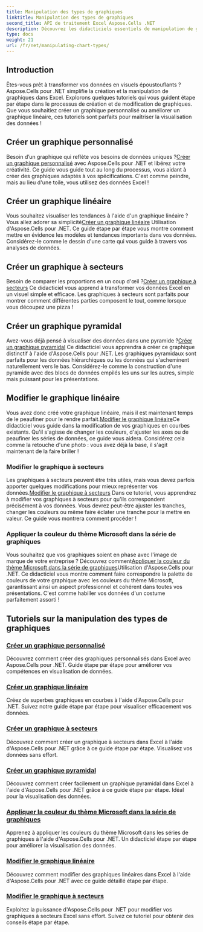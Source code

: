 ```yaml
---
title: Manipulation des types de graphiques
linktitle: Manipulation des types de graphiques
second_title: API de traitement Excel Aspose.Cells .NET
description: Découvrez les didacticiels essentiels de manipulation de graphiques Aspose.Cells pour .NET, notamment la création de graphiques personnalisés, en courbes et à secteurs. Apprenez à modifier des graphiques et à appliquer des couleurs de thème Microsoft.
type: docs
weight: 21
url: /fr/net/manipulating-chart-types/
---
```

## Introduction

Êtes-vous prêt à transformer vos données en visuels époustouflants ? Aspose.Cells pour .NET simplifie la création et la manipulation de graphiques dans Excel. Explorons quelques tutoriels qui vous guident étape par étape dans le processus de création et de modification de graphiques. Que vous souhaitiez créer un graphique personnalisé ou améliorer un graphique linéaire, ces tutoriels sont parfaits pour maîtriser la visualisation des données !

## Créer un graphique personnalisé
 Besoin d’un graphique qui reflète vos besoins de données uniques ?[Créer un graphique personnalisé](./create-custom-chart/) avec Aspose.Cells pour .NET et libérez votre créativité. Ce guide vous guide tout au long du processus, vous aidant à créer des graphiques adaptés à vos spécifications. C'est comme peindre, mais au lieu d'une toile, vous utilisez des données Excel !

## Créer un graphique linéaire
 Vous souhaitez visualiser les tendances à l'aide d'un graphique linéaire ? Vous allez adorer sa simplicité[Créer un graphique linéaire](./create-line-chart/) Utilisation d'Aspose.Cells pour .NET. Ce guide étape par étape vous montre comment mettre en évidence les modèles et tendances importants dans vos données. Considérez-le comme le dessin d'une carte qui vous guide à travers vos analyses de données.

## Créer un graphique à secteurs
 Besoin de comparer les proportions en un coup d'œil ?[Créer un graphique à secteurs](./create-pie-chart/) Ce didacticiel vous apprend à transformer vos données Excel en un visuel simple et efficace. Les graphiques à secteurs sont parfaits pour montrer comment différentes parties composent le tout, comme lorsque vous découpez une pizza !

## Créer un graphique pyramidal
 Avez-vous déjà pensé à visualiser des données dans une pyramide ?[Créer un graphique pyramidal](./create-pyramid-chart/) Ce didacticiel vous apprendra à créer ce graphique distinctif à l'aide d'Aspose.Cells pour .NET. Les graphiques pyramidaux sont parfaits pour les données hiérarchiques ou les données qui s'acheminent naturellement vers le bas. Considérez-le comme la construction d'une pyramide avec des blocs de données empilés les uns sur les autres, simple mais puissant pour les présentations.

## Modifier le graphique linéaire
 Vous avez donc créé votre graphique linéaire, mais il est maintenant temps de le peaufiner pour le rendre parfait.[Modifier le graphique linéaire](./modify-line-chart/)Ce didacticiel vous guide dans la modification de vos graphiques en courbes existants. Qu'il s'agisse de changer les couleurs, d'ajuster les axes ou de peaufiner les séries de données, ce guide vous aidera. Considérez cela comme la retouche d'une photo : vous avez déjà la base, il s'agit maintenant de la faire briller !

### Modifier le graphique à secteurs
 Les graphiques à secteurs peuvent être très utiles, mais vous devez parfois apporter quelques modifications pour mieux représenter vos données.[Modifier le graphique à secteurs](./modify-pie-chart/) Dans ce tutoriel, vous apprendrez à modifier vos graphiques à secteurs pour qu'ils correspondent précisément à vos données. Vous devrez peut-être ajuster les tranches, changer les couleurs ou même faire éclater une tranche pour la mettre en valeur. Ce guide vous montrera comment procéder !

### Appliquer la couleur du thème Microsoft dans la série de graphiques
 Vous souhaitez que vos graphiques soient en phase avec l'image de marque de votre entreprise ? Découvrez comment[Appliquer la couleur du thème Microsoft dans la série de graphiques](./apply-microsoft-theme-color-in-chart-series/)Utilisation d'Aspose.Cells pour .NET. Ce didacticiel vous montre comment faire correspondre la palette de couleurs de votre graphique avec les couleurs du thème Microsoft, garantissant ainsi un aspect professionnel et cohérent dans toutes vos présentations. C'est comme habiller vos données d'un costume parfaitement assorti !

## Tutoriels sur la manipulation des types de graphiques
### [Créer un graphique personnalisé](./create-custom-chart/)
Découvrez comment créer des graphiques personnalisés dans Excel avec Aspose.Cells pour .NET. Guide étape par étape pour améliorer vos compétences en visualisation de données.
### [Créer un graphique linéaire](./create-line-chart/)
Créez de superbes graphiques en courbes à l'aide d'Aspose.Cells pour .NET. Suivez notre guide étape par étape pour visualiser efficacement vos données.
### [Créer un graphique à secteurs](./create-pie-chart/)
Découvrez comment créer un graphique à secteurs dans Excel à l'aide d'Aspose.Cells pour .NET grâce à ce guide étape par étape. Visualisez vos données sans effort.
### [Créer un graphique pyramidal](./create-pyramid-chart/)
Découvrez comment créer facilement un graphique pyramidal dans Excel à l'aide d'Aspose.Cells pour .NET grâce à ce guide étape par étape. Idéal pour la visualisation des données.
### [Appliquer la couleur du thème Microsoft dans la série de graphiques](./apply-microsoft-theme-color-in-chart-series/)
Apprenez à appliquer les couleurs du thème Microsoft dans les séries de graphiques à l'aide d'Aspose.Cells pour .NET. Un didacticiel étape par étape pour améliorer la visualisation des données.
### [Modifier le graphique linéaire](./modify-line-chart/)
Découvrez comment modifier des graphiques linéaires dans Excel à l'aide d'Aspose.Cells pour .NET avec ce guide détaillé étape par étape.
### [Modifier le graphique à secteurs](./modify-pie-chart/)
Exploitez la puissance d'Aspose.Cells pour .NET pour modifier vos graphiques à secteurs Excel sans effort. Suivez ce tutoriel pour obtenir des conseils étape par étape.
